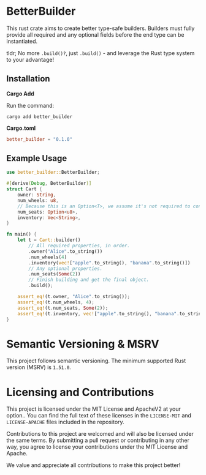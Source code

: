 # BetterBuilder

This rust crate aims to create better type-safe builders. Builders must fully provide all required and any optional fields before the end type can be instantiated.

tldr; No more `.build()?`, just `.build()` - and leverage the Rust type system to your advantage!

## Installation

**Cargo Add**

Run the command:

```shell
cargo add better_builder
```

**Cargo.toml**

```toml
better_builder = "0.1.0"
```

## Example Usage

```rust
use better_builder::BetterBuilder;

#[derive(Debug, BetterBuilder)]
struct Cart {
    owner: String,
    num_wheels: u8,
    // Because this is an Option<T>, we assume it's not required to construct the object.
    num_seats: Option<u8>,
    inventory: Vec<String>,
}

fn main() {
    let t = Cart::builder()
        // All required properties, in order.
        .owner("Alice".to_string())
        .num_wheels(4)
        .inventory(vec!["apple".to_string(), "banana".to_string()])
        // Any optional properties.
        .num_seats(Some(2))
        // Finish building and get the final object.
        .build();

    assert_eq!(t.owner, "Alice".to_string());
    assert_eq!(t.num_wheels, 4);
    assert_eq!(t.num_seats, Some(2));
    assert_eq!(t.inventory, vec!["apple".to_string(), "banana".to_string()]);
}
```

# Semantic Versioning & MSRV

This project follows semantic versioning. The minimum supported Rust version (MSRV) is `1.51.0`.

# Licensing and Contributions

This project is licensed under the MIT License and ApacheV2 at your option.. You can find the full
text of these licenses in the `LICENSE-MIT` and `LICENSE-APACHE` files included in the repository.

Contributions to this project are welcomed and will also be licensed under the same terms. By
submitting a pull request or contributing in any other way, you agree to license your contributions
under the MIT License and Apache.

We value and appreciate all contributions to make this project better!
